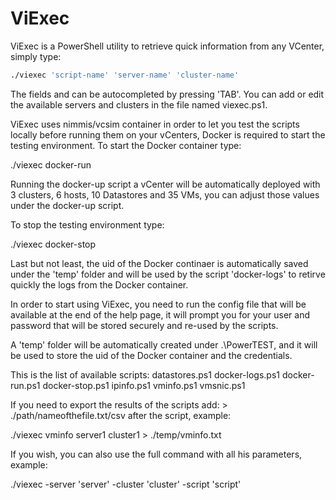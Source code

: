 # ViExec

ViExec is a PowerShell utility to retrieve quick information from any VCenter, simply type:

```bash
./viexec 'script-name' 'server-name' 'cluster-name'
```

The fields <server> and <cluster> can be autocompleted by pressing 'TAB'.
You can add or edit the available servers and clusters in the file named viexec.ps1.

ViExec uses nimmis/vcsim container in order to let you test the scripts locally before running them on your vCenters, Docker is required to start the testing environment.
To start the Docker container type:

./viexec docker-run

Running the docker-up script a vCenter will be automatically deployed with 3 clusters, 6 hosts, 10 Datastores and 35 VMs, you can adjust those values under the docker-up script.

To stop the testing environment type:

./viexec docker-stop

Last but not least, the uid of the Docker continaer is automatically saved under the 'temp' folder and will be used by the script 'docker-logs' to retirve quickly the logs from the Docker container.

In order to start using ViExec, you need to run the config file that will be available at the end of the help page, it will prompt you for your user and password that will be stored securely and re-used by the scripts.

A 'temp' folder will be automatically created under .\PowerTEST, and it will be used to store the uid of the Docker container and the credentials.

This is the list of available scripts:
datastores.ps1
docker-logs.ps1
docker-run.ps1
docker-stop.ps1
ipinfo.ps1
vminfo.ps1
vmsnic.ps1

If you need to export the results of the scripts add: > ./path/nameofthefile.txt/csv after the script, example:

./viexec vminfo server1 cluster1 > ./temp/vminfo.txt

If you wish, you can also use the full command with all his parameters, example:

./viexec -server 'server' -cluster 'cluster' -script 'script'
